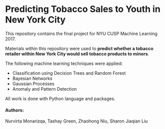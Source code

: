 # Predicting Tobacco Sales to Youth in New York City
This repository contains the final project for NYU CUSP Machine Learning 2017.

Materials within this repository were used to __predict whether a tobacco retailer within New York City would sell tobacco products to minors__. 

The following machine learning techniques were applied: 

- Classification using Decision Trees and Random Forest
- Bayesian Networks
- Gaussian Processes 
- Anomaly and Pattern Detection

All work is done with Python language and packages. 


#### Authors: 
Nurvirta Monarizqa, Tashay Green, Zhaohong Niu, Sharon Jiaqian Liu
